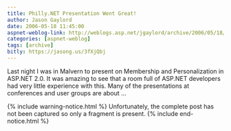 ```yaml
---
title: Philly.NET Presentation Went Great!
author: Jason Gaylord
date: 2006-05-18 11:45:00
aspnet-weblog-link: http://weblogs.asp.net/jgaylord/archive/2006/05/18/447000.aspx
categories: [aspnet-weblog]
tags: [archive]
bitly: https://jasong.us/3fXjQbj
---
```


Last night I was in Malvern to present on Membership and Personalization in ASP.NET 2.0. It was amazing to see that a room full of ASP.NET developers had very little experience with this. Many of the presentations at conferences and user groups are about ...

{% include warning-notice.html %}
Unfortunately, the complete post has not been captured so only a fragment is present.
{% include end-notice.html %}